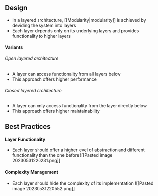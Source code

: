 ## Design
- In a layered architecture, [[Modularity|modularity]] is achieved by deviding the system into layers
- Each layer depends only on its underlying layers and provides functionality to higher layers
#### Variants
###### Open layered architecture
- A layer can access functionality from all layers below
- This approach offers higher performance
###### Closed layered architecture
- A layer can only access functionality from the layer directly below
- This approach offers higher maintainability
## Best Practices
#### Layer Functionality
- Each layer should offer a higher level of abstraction and different functionality than the one before
![[Pasted image 20230531220231.png]]
#### Complexity Management
- Each layer should hide the complexity of its implementation
![[Pasted image 20230531220552.png]]